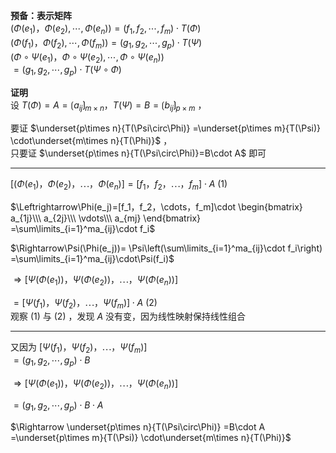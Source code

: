 **预备：表示矩阵**  
 $(\Phi(e_1)，\Phi(e_2),\cdots,\Phi(e_n))=(f_1,f_2,\cdots,f_m)\cdot T(\Phi)$  
 $(\Phi(f_1)，\Phi(f_2),\cdots,\Phi(f_m))=(g_1,g_2,\cdots,g_p)\cdot T(\Psi)$  
 $(\Phi\circ\Psi(e_1)，\Phi\circ\Psi(e_2),\cdots,\Phi\circ\Psi(e_n))$  
 $=(g_1,g_2,\cdots,g_p)\cdot T(\Psi\circ\Phi)$  
  
**证明**  
设  $T(\Phi)=A=\lgroup a_{ij}\rgroup_{m\times n}，  
T(\Psi)=B=\lgroup b_{ij}\rgroup_{p\times m}$ ，  
  
要证 $\underset{p\times n}{T(\Psi\circ\Phi)}  
=\underset{p\times m}{T(\Psi)}  
\cdot\underset{m\times n}{T(\Phi)}$ ，  
只要证  $\underset{p\times n}{T(\Psi\circ\Phi)}=B\cdot A$ 即可  
  
---  
  
 $[(\Phi(e_1)，\Phi(e_2)，\cdots，\Phi(e_n)]  
=[f_1，f_2，\cdots，f_m]\cdot A\ (1)$  
  
 $\Leftrightarrow\Phi(e_j)=[f_1，f_2，\cdots，f_m]\cdot  
\begin{bmatrix}  
a_{1j}\\\ a_{2j}\\\ \vdots\\\ a_{mj}  
\end{bmatrix}  
=\sum\limits_{i=1}^ma_{ij}\cdot f_i$  
  
 $\Rightarrow\Psi(\Phi(e_j))=  
\Psi\left(\sum\limits_{i=1}^ma_{ij}\cdot f_i\right)  
=\sum\limits_{i=1}^ma_{ij}\cdot\Psi(f_i)$  
  
 $\Rightarrow[\Psi(\Phi(e_1))，\Psi(\Phi(e_2))，  
\cdots，\Psi(\Phi(e_n))]$  
  
 $=[\Psi(f_1)，\Psi(f_2)，\cdots，\Psi(f_m)]\cdot A\ (2)$  
观察 $(1)$ 与 $(2)$ ，发现 $A$ 没有变，因为线性映射保持线性组合  
  
---  
  
又因为 $[\Psi(f_1)，\Psi(f_2)，\cdots，\Psi(f_m)]$  
 $=(g_1,g_2,\cdots,g_p)\cdot B$  
  
 $\Rightarrow[\Psi(\Phi(e_1))，\Psi(\Phi(e_2))，  
\cdots，\Psi(\Phi(e_n))]$  
  
 $=(g_1,g_2,\cdots,g_p)\cdot B\cdot A$  
  
 $\Rightarrow  
\underset{p\times n}{T(\Psi\circ\Phi)}  
=B\cdot A  
=\underset{p\times m}{T(\Psi)}  
\cdot\underset{m\times n}{T(\Phi)}$  
  
